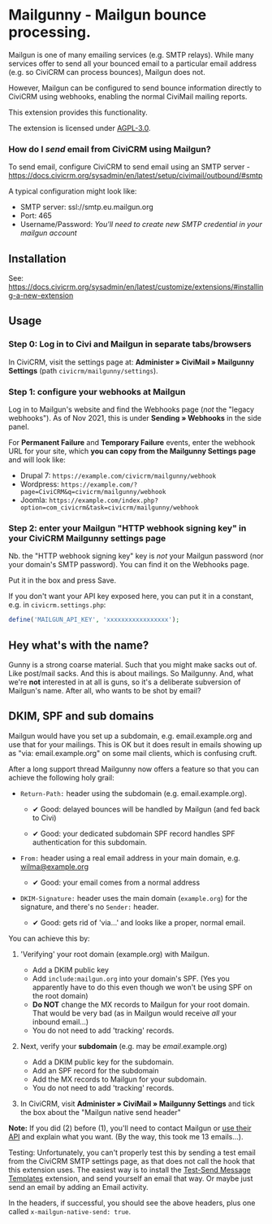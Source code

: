 # Mailgunny - Mailgun bounce processing.

Mailgun is one of many emailing services (e.g. SMTP relays). While many services
offer to send all your bounced email to a particular email address (e.g. so
CiviCRM can process bounces), Mailgun does not.

However, Mailgun can be configured to send bounce information directly to
CiviCRM using webhooks, enabling the normal CiviMail mailing reports.

This extension provides this functionality.

The extension is licensed under [AGPL-3.0](LICENSE.txt).

### How do I *send* email from CiviCRM using Mailgun?

To send email, configure CiviCRM to send email using an SMTP server - https://docs.civicrm.org/sysadmin/en/latest/setup/civimail/outbound/#smtp

A typical configuration might look like:

* SMTP server: ssl://smtp.eu.mailgun.org
* Port: 465
* Username/Password: *You'll need to create new SMTP credential in your mailgun account*

## Installation

See: https://docs.civicrm.org/sysadmin/en/latest/customize/extensions/#installing-a-new-extension

## Usage

### Step 0: Log in to Civi and Mailgun in separate tabs/browsers

In CiviCRM, visit the settings page at: **Administer » CiviMail » Mailgunny Settings** (path `civicrm/mailgunny/settings`).

### Step 1: configure your webhooks at Mailgun

Log in to Mailgun's website and find the Webhooks page (*not* the "legacy webhooks"). As of Nov 2021, this is under **Sending » Webhooks** in the side panel.

For **Permanent Failure** and **Temporary Failure** events, enter the webhook URL for your site, which **you can copy from the Mailgunny Settings page** and will look like:

- Drupal 7: `https://example.com/civicrm/mailgunny/webhook`
- Wordpress: `https://example.com/?page=CiviCRM&q=civicrm/mailgunny/webhook`
- Joomla: `https://example.com/index.php?option=com_civicrm&task=civicrm/mailgunny/webhook`

### Step 2: enter your Mailgun "HTTP webhook signing key" in your CiviCRM Mailgunny settings page

Nb. the "HTTP webhook signing key" key is *not* your Mailgun password (nor your domain's SMTP password). You can find it on the Webhooks page.

Put it in the box and press Save.

If you don't want your API key exposed here, you can put it in a constant, e.g. in `civicrm.settings.php`:

```php
define('MAILGUN_API_KEY', 'xxxxxxxxxxxxxxxxx');
```
## Hey what's with the name?

Gunny is a strong coarse material. Such that you might make sacks out of. Like
post/mail sacks. And this is about mailings. So Mailgunny. And, what we're
**not** interested in at all is guns, so it's a deliberate subversion of
Mailgun's name. After all, who wants to be shot by email?

## DKIM, SPF and sub domains

Mailgun would have you set up a subdomain, e.g. email.example.org and use that for your mailings. This is OK but it does result in emails showing up as "via: email.example.org" on some mail clients, which is confusing cruft.

After a long support thread Mailgunny now offers a feature so that you can achieve the following holy grail:

- `Return-Path:` header using the subdomain (e.g. email.example.org).

   - ✔ Good: delayed bounces will be handled by Mailgun (and fed back to Civi)

   - ✔ Good: your dedicated subdomain SPF record handles SPF authentication for this subdomain.

- `From:` header using a real email address in your main domain, e.g. wilma@example.org

   - ✔ Good: your email comes from a normal address

- `DKIM-Signature:` header uses the main domain (`example.org`) for the signature, and there's no `Sender:` header.

   - ✔ Good: gets rid of 'via...' and looks like a proper, normal email.

You can achieve this by:

1. 'Verifying' your root domain (example.org) with Mailgun.

   - Add a DKIM public key
   - Add `include:mailgun.org` into your domain's SPF. (Yes you apparently have to do this even though we won't be using SPF on the root domain)
   - **Do NOT** change the MX records to Mailgun for your root domain. That would be very bad (as in Mailgun would receive *all* your inbound email...)
   - You do not need to add 'tracking' records.

2. Next, verify your **subdomain** (e.g. may be _email_.example.org)

   - Add a DKIM public key for the subdomain.
   - Add an SPF record for the subdomain
   - Add the MX records to Mailgun for your subdomain.
   - You do not need to add 'tracking' records.

3. In CiviCRM, visit **Administer » CiviMail » Mailgunny Settings** and tick the box about the "Mailgun native send header"

**Note:** If you did (2) before (1), you'll need to contact Mailgun or [use their API](https://documentation.mailgun.com/en/latest/api-domains.html#domains) and explain what you want. (By the way, this took me 13 emails...).

Testing: Unfortunately, you can't properly test this by sending a test email from the CiviCRM SMTP settings page, as that does not call the hook that this extension uses. The easiest way is to install the [Test-Send Message Templates](https://lab.civicrm.org/extensions/msgtpltester) extension, and send yourself an email that way. Or maybe just send an email by adding an Email activity.

In the headers, if successful, you should see the above headers, plus one called `x-mailgun-native-send: true`.

